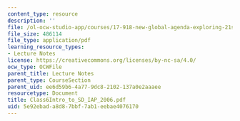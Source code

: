 ```yaml
---
content_type: resource
description: ''
file: /ol-ocw-studio-app/courses/17-918-new-global-agenda-exploring-21st-century-challenges-through-innovations-in-information-technologies-january-iap-2006/5e92ebada8d87bbf7ab1eebae4076170_Class6Intro_to_SD_IAP_2006.pdf
file_size: 486114
file_type: application/pdf
learning_resource_types:
- Lecture Notes
license: https://creativecommons.org/licenses/by-nc-sa/4.0/
ocw_type: OCWFile
parent_title: Lecture Notes
parent_type: CourseSection
parent_uid: ee6d59b6-4a77-9dc8-2102-137a0e2aaaee
resourcetype: Document
title: Class6Intro_to_SD_IAP_2006.pdf
uid: 5e92ebad-a8d8-7bbf-7ab1-eebae4076170
---
```

